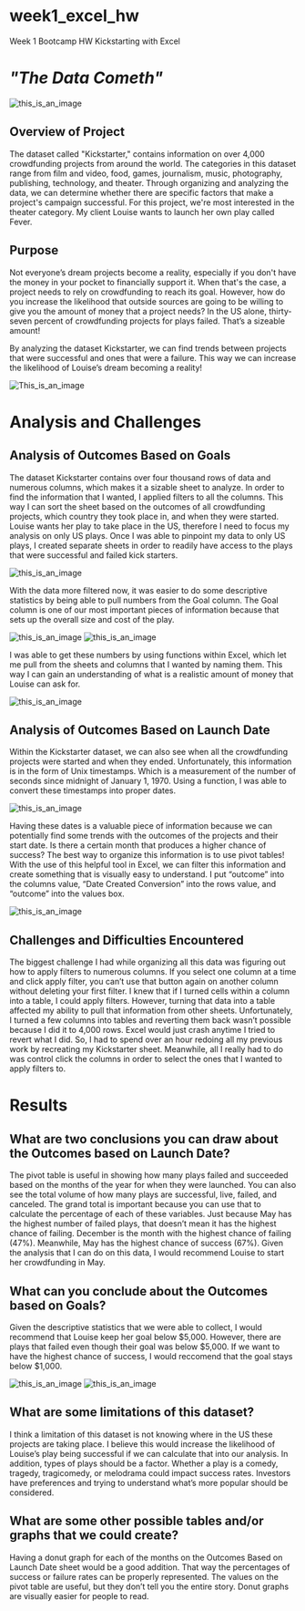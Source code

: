 # week1_excel_hw
Week 1 Bootcamp HW
Kickstarting with Excel

# ***"The Data Cometh"***
![this_is_an_image](dayman.jpg)

## Overview of Project

The dataset called "Kickstarter," contains information on over 4,000 crowdfunding projects from around the world. The categories in this dataset range from film and video, food, games, journalism, music, photography, publishing, technology, and theater. Through organizing and analyzing the data, we can determine whether there are specific factors that make a project's campaign successful. For this project, we're most interested in the theater category. My client Louise wants to launch her own play called Fever. 

## Purpose
Not everyone’s dream projects become a reality, especially if you don't have the money in your pocket to financially support it. When that's the case, a project needs to rely on crowdfunding to reach its goal. However, how do you increase the likelihood that outside sources are going to be willing to give you the amount of money that a project needs? In the US alone, thirty-seven percent of crowdfunding projects for plays failed. That’s a sizeable amount! 

By analyzing the dataset Kickstarter, we can find trends between projects that were successful and ones that were a failure. This way we can increase the likelihood of Louise’s dream becoming a reality!


![This_is_an_image](crowd.jpg)


# Analysis and Challenges

## Analysis of Outcomes Based on Goals

The dataset Kickstarter contains over four thousand rows of data and numerous columns, which makes it a sizable sheet to analyze. In order to find the information that I wanted, I applied filters to all the columns. This way I can sort the sheet based on the outcomes of all crowdfunding projects, which country they took place in, and when they were started. Louise wants her play to take place in the US, therefore I need to focus my analysis on only US plays. Once I was able to pinpoint my data to only US plays, I created separate sheets in order to readily have access to the plays that were successful and failed kick starters. 

![this_is_an_image](FailedandSuccessfulsheets.png)

With the data more filtered now, it was easier to do some descriptive statistics by being able to pull numbers from the Goal column. The Goal column is one of our most important pieces of information because that sets up the overall size and cost of the play. 

![this_is_an_image](successfulcode.png)
![this_is_an_image](failedcode.png)

I was able to get these numbers by using functions within Excel, which let me pull from the sheets and columns that I wanted by naming them. This way I can gain an understanding of what is a realistic amount of money that Louise can ask for. 

![this_is_an_image](descriptivestats.png)

## Analysis of Outcomes Based on Launch Date

Within the Kickstarter dataset, we can also see when all the crowdfunding projects were started and when they ended. Unfortunately, this information is in the form of Unix timestamps. Which is a measurement of the number of seconds since midnight of January 1, 1970. Using a function, I was able to convert these timestamps into proper dates. 

![this_is_an_image](timestampcode.png)

Having these dates is a valuable piece of information because we can potentially find some trends with the outcomes of the projects and their start date. Is there a certain month that produces a higher chance of success? The best way to organize this information is to use pivot tables! With the use of this helpful tool in Excel, we can filter this information and create something that is visually easy to understand. I put “outcome” into the columns value, “Date Created Conversion” into the rows value, and “outcome” into the values box. 

![this_is_an_image](launchdate.png)

## Challenges and Difficulties Encountered

The biggest challenge I had while organizing all this data was figuring out how to apply filters to numerous columns. If you select one column at a time and click apply filter, you can’t use that button again on another column without deleting your first filter. I knew that if I turned cells within a column into a table, I could apply filters. However, turning that data into a table affected my ability to pull that information from other sheets. Unfortunately, I turned a few columns into tables and reverting them back wasn’t possible because I did it to 4,000 rows. Excel would just crash anytime I tried to revert what I did. So, I had to spend over an hour redoing all my previous work by recreating my Kickstarter sheet. Meanwhile, all I really had to do was control click the columns in order to select the ones that I wanted to apply filters to.

# Results

## What are two conclusions you can draw about the Outcomes based on Launch Date?

The pivot table is useful in showing how many plays failed and succeeded based on the months of the year for when they were launched. You can also see the total volume of how many plays are successful, live, failed, and canceled. The grand total is important because you can use that to calculate the percentage of each of these variables. Just because May has the highest number of failed plays, that doesn’t mean it has the highest chance of failing. December is the month with the highest chance of failing (47%). Meanwhile, May has the highest chance of success (67%). Given the analysis that I can do on this data, I would recommend Louise to start her crowdfunding in May. 

## What can you conclude about the Outcomes based on Goals?

Given the descriptive statistics that we were able to collect, I would recommend that Louise keep her goal below $5,000. However, there are plays that failed even though their goal was below $5,000. If we want to have the highest chance of success, I would reccomend that the goal stays below $1,000.

![this_is_an_image](goalnumbers.png)
![this_is_an_image](outcomes.png)

## What are some limitations of this dataset?

I think a limitation of this dataset is not knowing where in the US these projects are taking place. I believe this would increase the likelihood of Louise’s play being successful if we can calculate that into our analysis. In addition, types of plays should be a factor. Whether a play is a comedy, tragedy, tragicomedy, or melodrama could impact success rates. Investors have preferences and trying to understand what’s more popular should be considered. 

## What are some other possible tables and/or graphs that we could create?

Having a donut graph for each of the months on the Outcomes Based on Launch Date sheet would be a good addition. That way the percentages of success or failure rates can be properly represented. The values on the pivot table are useful, but they don’t tell you the entire story. Donut graphs are visually easier for people to read.


